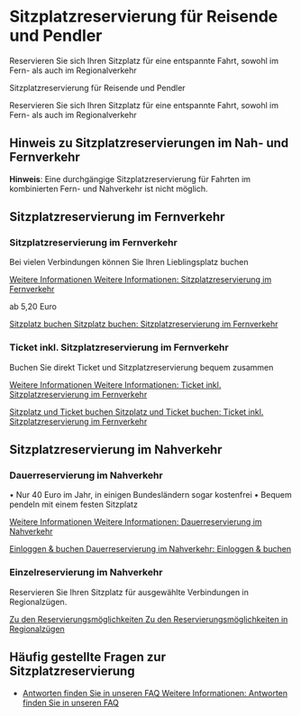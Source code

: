 Sitzplatzreservierung für Reisende und Pendler
==========

Reservieren Sie sich Ihren Sitzplatz für eine entspannte Fahrt, sowohl im Fern- als auch im Regionalverkehr

Sitzplatzreservierung für Reisende und Pendler

Reservieren Sie sich Ihren Sitzplatz für eine entspannte Fahrt, sowohl im Fern- als auch im Regionalverkehr

Hinweis zu Sitzplatzreservierungen im Nah- und Fernverkehr
----------

**Hinweis**: Eine durchgängige Sitzplatzreservierung für Fahrten im kombinierten Fern- und Nahverkehr ist nicht möglich.

Sitzplatzreservierung im Fernverkehr
----------

### Sitzplatzreservierung im Fernverkehr  ###

 Bei vielen Verbindungen können Sie Ihren Lieblingsplatz buchen

[Weitere Informationen Weitere Informationen: Sitzplatzreservierung im Fernverkehr](https://www.bahn.de/angebot/zusatzticket/sitzplatzreservierung/sitzplatzreservierung-fernverkehr-nur-sitzplatz)

ab 5,20 Euro

[Sitzplatz buchen Sitzplatz buchen: Sitzplatzreservierung im Fernverkehr](https://www.bahn.de/buchung/intern/start#?STS=true&AR=true&VM=00%2C01%2C02)

### Ticket inkl. Sitzplatzreservierung im Fernverkehr  ###

 Buchen Sie direkt Ticket und Sitzplatzreservierung bequem zusammen

[Weitere Informationen Weitere Informationen: Ticket inkl. Sitzplatzreservierung im Fernverkehr](https://www.bahn.de/angebot/zusatzticket/sitzplatzreservierung/sitzplatzreservierung-fernverkehr)

[Sitzplatz und Ticket buchen Sitzplatz und Ticket buchen: Ticket inkl. Sitzplatzreservierung im Fernverkehr](https://www.bahn.de/buchung/intern/start#?RW=true)

Sitzplatzreservierung im Nahverkehr
----------

### Dauerreservierung im Nahverkehr ###

• Nur 40 Euro im Jahr, in einigen Bundesländern sogar kostenfrei
• Bequem pendeln mit einem festen Sitzplatz

[Weitere Informationen Weitere Informationen: Dauerreservierung im Nahverkehr](https://www.bahn.de/angebot/zusatzticket/sitzplatzreservierung/sitzplatzreservierung-db-regio)

[Einloggen & buchen Dauerreservierung im Nahverkehr: Einloggen & buchen](https://www.mein-sitzplatz-regio.de/#/login)

### Einzelreservierung im Nahverkehr ###

Reservieren Sie Ihren Sitzplatz für ausgewählte Verbindungen in Regionalzügen.

[Zu den Reservierungsmöglichkeiten Zu den Reservierungsmöglichkeiten in Regionalzügen](https://regional.bahn.de/service/sitzplatzreservierung-in-regionalzuegen)

Häufig gestellte Fragen zur Sitzplatzreservierung
----------

* [Antworten finden Sie in unseren FAQ Weitere Informationen: Antworten finden Sie in unseren FAQ](https://bahn.de/faq/pk/angebot/sitzplatzreservierung)
